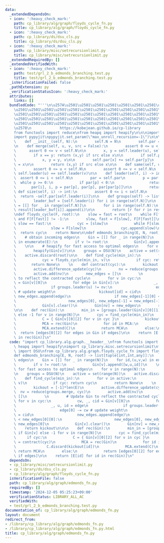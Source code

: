 ```yaml
---
data:
  _extendedDependsOn:
  - icon: ':heavy_check_mark:'
    path: cp_library/alg/graph/floyds_cycle_fn.py
    title: cp_library/alg/graph/floyds_cycle_fn.py
  - icon: ':heavy_check_mark:'
    path: cp_library/ds/dsu_cls.py
    title: cp_library/ds/dsu_cls.py
  - icon: ':heavy_check_mark:'
    path: cp_library/misc/setrecursionlimit.py
    title: cp_library/misc/setrecursionlimit.py
  _extendedRequiredBy: []
  _extendedVerifiedWith:
  - icon: ':heavy_check_mark:'
    path: test/grl_2_b_edmonds_branching.test.py
    title: test/grl_2_b_edmonds_branching.test.py
  _isVerificationFailed: false
  _pathExtension: py
  _verificationStatusIcon: ':heavy_check_mark:'
  attributes:
    links: []
  bundledCode: "'''\n\u257A\u2501\u2501\u2501\u2501\u2501\u2501\u2501\u2501\u2501\u2501\
    \u2501\u2501\u2501\u2501\u2501\u2501\u2501\u2501\u2501\u2501\u2501\u2501\u2501\
    \u2501\u2501\u2501\u2501\u2501\u2501\u2501\u2501\u2501\u2501\u2501\u2501\u2501\
    \u2501\u2501\u2501\u2501\u2501\u2501\u2501\u2501\u2501\u2501\u2501\u2501\u2501\
    \u2501\u2501\u2501\u2501\u2501\u2501\u2501\u2501\u2501\u2501\u2501\u2501\u2501\
    \u2578\n             https://kobejean.github.io/cp-library               \n'''\n\
    from functools import reduce\nfrom heapq import heapify\n\n\nimport sys\nsys.setrecursionlimit(10**6)\n\
    import pypyjit\npypyjit.set_param(\"max_unroll_recursion=-1\")\n\n\nclass DSU:\n\
    \    def __init__(self, N):\n        self.N = N\n        self.par = [-1] * N\n\
    \n    def merge(self, u, v, src = False):\n        assert 0 <= u < self.N\n  \
    \      assert 0 <= v < self.N\n\n        x, y = self.leader(u), self.leader(v)\n\
    \        if x == y: return (x,y) if src else x\n\n        if self.par[x] > self.par[y]:\n\
    \            x, y = y, x\n\n        self.par[x] += self.par[y]\n        self.par[y]\
    \ = x\n\n        return (x,y) if src else x\n\n    def same(self, u: int, v: int):\n\
    \        assert 0 <= u < self.N\n        assert 0 <= v < self.N\n        return\
    \ self.leader(u) == self.leader(v)\n\n    def leader(self, i) -> int:\n      \
    \  assert 0 <= i < self.N\n        par = self.par\n        p = par[i]\n      \
    \  while p >= 0:\n            if par[p] < 0:\n                return p\n     \
    \       par[i], i, p = par[p], par[p], par[par[p]]\n\n        return i\n\n   \
    \ def size(self, i) -> int:\n        assert 0 <= i < self.N\n        \n      \
    \  return -self.par[self.leader(i)]\n\n    def groups(self) -> list[list[int]]:\n\
    \        leader_buf = [self.leader(i) for i in range(self.N)]\n\n        result\
    \ = [[] for _ in range(self.N)]\n        for i in range(self.N):\n           \
    \ result[leader_buf[i]].append(i)\n\n        return [r for r in result if r]\n\
    \ndef floyds_cycle(F, root):\n    slow = fast = root\n    while F[fast] != -1\
    \ and F[F[fast]] != -1:\n        slow, fast = F[slow], F[F[fast]]\n        if\
    \ slow == fast:\n            cyc = [slow]\n            while F[slow] != cyc[0]:\n\
    \                slow = F[slow]\n                cyc.append(slow)\n          \
    \  return cyc\n    return None\n\ndef edmonds_branching(E, N, root) -> list[tuple[int,int,any]]:\n\
    \    # obtain incoming edges\n    Gin = [[] for _ in range(N)]\n    for id,(u,v,w)\
    \ in enumerate(E):\n        if v != root:\n            Gin[v].append([w,u,id])\n\
    \    \n\n    # heapify for fast access to optimal edges\n    for v in range(N):\n\
    \        heapify(Gin[v])\n\n    groups = DSU(N)\n    active = set(range(N))\n\
    \    active.discard(root)\n\n    def find_cycle(min_in):\n        for v in active:\n\
    \            cyc = floyds_cycle(min_in, v)\n            if cyc: return cyc\n \
    \       return None\n    \n    def contract(cyc):\n        kickout = [-1]*len(E)\n\
    \        active.difference_update(cyc)\n        nv = reduce(groups.merge, cyc)\n\
    \        active.add(nv)\n        new_edges = []\n        \n        # Update Gin\
    \ to reflect the contracted cycle\n        for v in cyc:\n            cw, _, cid\
    \ = Gin[v][0]\n            for edge in Gin[v]:\n                _, u, id = edge\n\
    \                if groups.leader(u) != nv:\n                    edge[0] -= cw\
    \ # update weight\n                    kickout[id] = cid\n                   \
    \ new_edges.append(edge)\n                    if new_edges[-1][0] < new_edges[0][0]:\n\
    \                        new_edges[0], new_edges[-1] = new_edges[-1], new_edges[0]\n\
    \            Gin[v].clear()\n        Gin[nv] = new_edges\n        return kickout\n\
    \n\n    def rec(Gin):\n        min_in = [groups.leader(Gin[v][0][1]) if Gin[v]\
    \ else -1 for v in range(N)]\n        cyc = find_cycle(min_in)\n        if cyc:\n\
    \            C = { Gin[v][0][2] for v in cyc }\n            kickout = contract(cyc)\n\
    \            MCA = rec(Gin)\n            for id in MCA:\n                C.discard(kickout[id])\n\
    \            MCA.extend(C)\n            return MCA\n        else:\n          \
    \  return [edges[0][2] for edges in Gin if edges]\n\n    return [E[id] for id\
    \ in rec(Gin)]\n"
  code: "import cp_library.alg.graph.__header__\nfrom functools import reduce\nfrom\
    \ heapq import heapify\nimport cp_library.misc.setrecursionlimit\nfrom cp_library.ds.dsu_cls\
    \ import DSU\nfrom cp_library.alg.graph.floyds_cycle_fn import floyds_cycle\n\n\
    def edmonds_branching(E, N, root) -> list[tuple[int,int,any]]:\n    # obtain incoming\
    \ edges\n    Gin = [[] for _ in range(N)]\n    for id,(u,v,w) in enumerate(E):\n\
    \        if v != root:\n            Gin[v].append([w,u,id])\n    \n\n    # heapify\
    \ for fast access to optimal edges\n    for v in range(N):\n        heapify(Gin[v])\n\
    \n    groups = DSU(N)\n    active = set(range(N))\n    active.discard(root)\n\n\
    \    def find_cycle(min_in):\n        for v in active:\n            cyc = floyds_cycle(min_in,\
    \ v)\n            if cyc: return cyc\n        return None\n    \n    def contract(cyc):\n\
    \        kickout = [-1]*len(E)\n        active.difference_update(cyc)\n      \
    \  nv = reduce(groups.merge, cyc)\n        active.add(nv)\n        new_edges =\
    \ []\n        \n        # Update Gin to reflect the contracted cycle\n       \
    \ for v in cyc:\n            cw, _, cid = Gin[v][0]\n            for edge in Gin[v]:\n\
    \                _, u, id = edge\n                if groups.leader(u) != nv:\n\
    \                    edge[0] -= cw # update weight\n                    kickout[id]\
    \ = cid\n                    new_edges.append(edge)\n                    if new_edges[-1][0]\
    \ < new_edges[0][0]:\n                        new_edges[0], new_edges[-1] = new_edges[-1],\
    \ new_edges[0]\n            Gin[v].clear()\n        Gin[nv] = new_edges\n    \
    \    return kickout\n\n\n    def rec(Gin):\n        min_in = [groups.leader(Gin[v][0][1])\
    \ if Gin[v] else -1 for v in range(N)]\n        cyc = find_cycle(min_in)\n   \
    \     if cyc:\n            C = { Gin[v][0][2] for v in cyc }\n            kickout\
    \ = contract(cyc)\n            MCA = rec(Gin)\n            for id in MCA:\n  \
    \              C.discard(kickout[id])\n            MCA.extend(C)\n           \
    \ return MCA\n        else:\n            return [edges[0][2] for edges in Gin\
    \ if edges]\n\n    return [E[id] for id in rec(Gin)]\n"
  dependsOn:
  - cp_library/misc/setrecursionlimit.py
  - cp_library/ds/dsu_cls.py
  - cp_library/alg/graph/floyds_cycle_fn.py
  isVerificationFile: false
  path: cp_library/alg/graph/edmonds_fn.py
  requiredBy: []
  timestamp: '2024-12-05 05:25:23+09:00'
  verificationStatus: LIBRARY_ALL_AC
  verifiedWith:
  - test/grl_2_b_edmonds_branching.test.py
documentation_of: cp_library/alg/graph/edmonds_fn.py
layout: document
redirect_from:
- /library/cp_library/alg/graph/edmonds_fn.py
- /library/cp_library/alg/graph/edmonds_fn.py.html
title: cp_library/alg/graph/edmonds_fn.py
---
```


